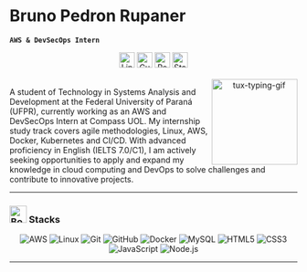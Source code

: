 # Bruno Pedron Rupaner

**`AWS & DevSecOps Intern`**

<!-- Contact Badges -->
<p align="center">
  <!-- LinkedIn Badge -->
  <a href="https://www.linkedin.com/in/bruno-pedron-rupaner-411a782b7/" style="text-decoration: none;">
    <img alt="LinkedIn" title="Connect with me on LinkedIn" 
         src="https://custom-icon-badges.demolab.com/badge/-LinkedIn-282A36?style=for-the-badge&logo=linkedin&logoColor=white&labelColor=blue&color=grey" 
         style="height: 27px;" /></a>

  <!-- Resume Badge -->
  <a href="https://www.dropbox.com/scl/fi/6dwfekile7ukw88p0xeom/Curr-culo.pdf?rlkey=yf9qvt4zwqjpy2s3iz24b91ax&st=quz9me5y&dl=0" style="text-decoration: none;">
    <img alt="Currículo" title="Currículo" 
         src="https://custom-icon-badges.demolab.com/badge/Currículo🇧🇷/resume🇺🇸-24.svg?style=for-the-badge&logo=paperclip-24&logoColor=white&labelColor=blue&color=grey" 
         style="height: 27px;" /></a>

  <!-- GitHub Repositories Badge -->
  <a href="https://github.com/bruno-pedron?tab=repositories" style="text-decoration: none;">
    <img alt="Repositories" title="See my repositories on GitHub" 
         src="https://custom-icon-badges.demolab.com/badge/-Repositories-282A36?style=for-the-badge&logo=repo&logoColor=white&labelColor=blue&color=grey" 
         style="height: 27px;" /></a>

 <!-- Starred Repositories Badge -->
  <a href="https://github.com/bruno-pedron?tab=stars" style="text-decoration: none;">
    <img alt="Starred Repositories" title="Repositories I've Starred" 
         src="https://custom-icon-badges.demolab.com/badge/-Starred%20Repos-282A36?style=for-the-badge&logo=star&logoColor=white&labelColor=blue&color=grey" 
         style="height: 27px;" /></a>

<!-- GitHub Logo -->
<br>
<br>
<img align="right" alt="tux-typing-gif" src="https://i.pinimg.com/originals/ba/e3/0e/bae30e0c7acfec296e5a30d0a75af0f1.gif" width="150px" />
<div>A student of Technology in Systems Analysis and Development at the Federal University of Paraná (UFPR), currently working as an AWS and DevSecOps Intern at Compass UOL. My internship study track covers agile methodologies, Linux, AWS, Docker, Kubernetes and CI/CD. With advanced proficiency in English (IELTS 7.0/C1), I am actively seeking opportunities to apply and expand my knowledge in cloud computing and DevOps to solve challenges and contribute to innovative projects.</div>

---

<h3><img src="https://raw.githubusercontent.com/Tarikul-Islam-Anik/Telegram-Animated-Emojis/main/Objects/Books.webp" alt="Books" width="30" height="30" /> Stacks </h3>

<div align="center">
  <img alt="AWS" src="https://img.shields.io/badge/AWS-232F3E?style=for-the-badge&logo=amazonaws&logoColor=white" />
  <img alt="Linux" src="https://img.shields.io/badge/Linux-FCC624?style=for-the-badge&logo=linux&logoColor=black" />
  <img alt="Git" src="https://img.shields.io/badge/Git-F05032?style=for-the-badge&logo=git&logoColor=white" />
  <img alt="GitHub" src="https://img.shields.io/badge/GitHub-181717?style=for-the-badge&logo=github&logoColor=white" />
  <img alt="Docker" src="https://img.shields.io/badge/Docker-2496ED?style=for-the-badge&logo=docker&logoColor=white" />
  <img alt="MySQL" src="https://img.shields.io/badge/MySQL-4479A1?style=for-the-badge&logo=mysql&logoColor=white" />
  <img alt="HTML5" src="https://img.shields.io/badge/HTML5-E34F26?style=for-the-badge&logo=html5&logoColor=white" />
  <img alt="CSS3" src="https://img.shields.io/badge/CSS3-1572B6?style=for-the-badge&logo=css3&logoColor=white" />
  <img alt="JavaScript" src="https://img.shields.io/badge/JavaScript-F7DF1E?style=for-the-badge&logo=javascript&logoColor=black" />
  <img alt="Node.js" src="https://img.shields.io/badge/Node.js-339933?style=for-the-badge&logo=nodedotjs&logoColor=white" />
</div>

---
